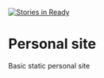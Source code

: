 [![Stories in Ready](https://badge.waffle.io/davidfrigola/personalsite.png?label=ready&title=Ready)](https://waffle.io/davidfrigola/personalsite)
# Personal site

Basic static personal site
